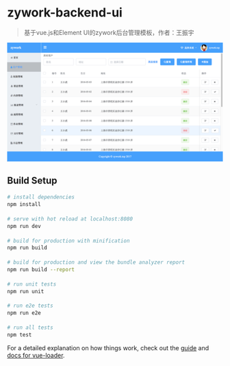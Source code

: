 # zywork-backend-ui

> 基于vue.js和Element UI的zywork后台管理模板，作者：王振宇

![](https://github.com/GZWgssmart/zywork-backend-ui/blob/master/src/assets/zywork-backend-ui.png)

## Build Setup

``` bash
# install dependencies
npm install

# serve with hot reload at localhost:8080
npm run dev

# build for production with minification
npm run build

# build for production and view the bundle analyzer report
npm run build --report

# run unit tests
npm run unit

# run e2e tests
npm run e2e

# run all tests
npm test
```

For a detailed explanation on how things work, check out the [guide](http://vuejs-templates.github.io/webpack/) and [docs for vue-loader](http://vuejs.github.io/vue-loader).
